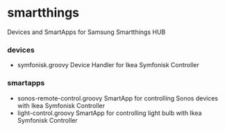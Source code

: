 # smartthings

Devices and SmartApps for Samsung Smartthings HUB

### devices
- symfonisk.groovy
  Device Handler for Ikea Symfonisk Controller

### smartapps
- sonos-remote-control.groovy
  SmartApp for controlling Sonos devices with Ikea Symfonisk Controller
- light-control.groovy
  SmartApp for controlling light bulb with Ikea Symfonisk Controller
